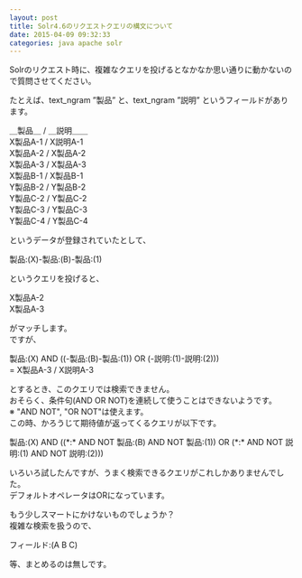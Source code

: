 ```yaml
---
layout: post
title: Solr4.6のリクエストクエリの構文について
date: 2015-04-09 09:32:33
categories: java apache solr
---
```

<!-- {% raw %} -->
<p>Solrのリクエスト時に、複雑なクエリを投げるとなかなか思い通りに動かないので質問させてください。</p>

<p>たとえば、text_ngram ”製品” と、text_ngram ”説明” というフィールドがあります。</p>

<p>＿製品＿ / ＿説明＿＿<br>
X製品A-1 / X説明A-1<br>
X製品A-2 / X製品A-2<br>
X製品A-3 / X製品A-3<br>
X製品B-1 / X製品B-1<br>
Y製品B-2 / Y製品B-2<br>
Y製品C-2 / Y製品C-2<br>
Y製品C-3 / Y製品C-3<br>
Y製品C-4 / Y製品C-4</p>

<p>というデータが登録されていたとして、</p>

<p>製品:(X)-製品:(B)-製品:(1)</p>

<p>というクエリを投げると、</p>

<p>X製品A-2 <br>
X製品A-3</p>

<p>がマッチします。<br>
ですが、</p>

<p>製品:(X) AND ((-製品:(B)-製品:(1)) OR (-説明:(1)-説明:(2)))<br>
= X製品A-3 / X説明A-3</p>

<p>とするとき、このクエリでは検索できません。<br>
おそらく、条件句(AND OR NOT)を連続して使うことはできないようです。<br>
※ "AND NOT", "OR NOT"は使えます。<br>
この時、かろうじて期待値が返ってくるクエリが以下です。</p>

<p>製品:(X) AND ((*:* AND NOT 製品:(B) AND NOT 製品:(1)) OR (*:* AND NOT 説明:(1) AND NOT 説明:(2)))</p>

<p>いろいろ試したんですが、うまく検索できるクエリがこれしかありませんでした。<br>
デフォルトオペレータはORになっています。</p>

<p>もう少しスマートにかけないものでしょうか？<br>
複雑な検索を扱うので、</p>

<p>フィールド:(A B C)</p>

<p>等、まとめるのは無しです。</p>
<!-- {% endraw %} -->
